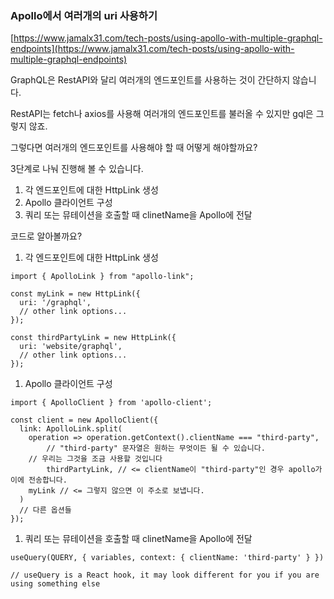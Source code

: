 ### Apollo에서 여러개의 uri 사용하기

[https://www.jamalx31.com/tech-posts/using-apollo-with-multiple-graphql-endpoints](https://www.jamalx31.com/tech-posts/using-apollo-with-multiple-graphql-endpoints)

GraphQL은 RestAPI와 달리 여러개의 엔드포인트를 사용하는 것이 간단하지 않습니다.

RestAPI는 fetch나 axios를 사용해 여러개의 엔드포인트를 불러올 수 있지만 gql은 그렇지 않죠.

그렇다면 여러개의 엔드포인트를 사용해야 할 때 어떻게 해야할까요?

3단계로 나눠 진행해 볼 수 있습니다.

1. 각 엔드포인트에 대한 HttpLink 생성
2. Apollo 클라이언트 구성
3. 쿼리 또는 뮤테이션을 호출할 때 clinetName을 Apollo에 전달

코드로 알아볼까요?

1. 각 엔드포인트에 대한 HttpLink 생성

```tsx
import { ApolloLink } from "apollo-link";

const myLink = new HttpLink({
  uri: '/graphql',
  // other link options...
});

const thirdPartyLink = new HttpLink({
  uri: 'website/graphql',
  // other link options...
});
```

1. Apollo 클라이언트 구성

```tsx
import { ApolloClient } from 'apollo-client';

const client = new ApolloClient({
  link: ApolloLink.split(
    operation => operation.getContext().clientName === "third-party",
		// "third-party" 문자열은 원하는 무엇이든 될 수 있습니다.
    // 우리는 그것을 조금 사용할 것입니다    
		thirdPartyLink, // <= clientName이 "third-party"인 경우 apollo가 이에 전송합니다.
    myLink // <= 그렇지 않으면 이 주소로 보냅니다. 
  )
  // 다른 옵션들
});
```

1. 쿼리 또는 뮤테이션을 호출할 때 clinetName을 Apollo에 전달

```tsx
useQuery(QUERY, { variables, context: { clientName: 'third-party' } })

// useQuery is a React hook, it may look different for you if you are using something else
```